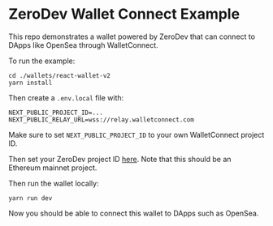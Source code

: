 # ZeroDev Wallet Connect Example

This repo demonstrates a wallet powered by ZeroDev that can connect to DApps like OpenSea through WalletConnect.

To run the example:

```
cd ./wallets/react-wallet-v2
yarn install
```

Then create a `.env.local` file with:

```
NEXT_PUBLIC_PROJECT_ID=...
NEXT_PUBLIC_RELAY_URL=wss://relay.walletconnect.com
```

Make sure to set `NEXT_PUBLIC_PROJECT_ID` to your own WalletConnect project ID.

Then set your ZeroDev project ID [here](https://github.com/zerodevapp/zerodev-walletconnect-example/blob/2d5e03b623f356e223070b7b9f739efcaab87f5f/wallets/react-wallet-v2/src/lib/EIP155Lib.ts#L33).  Note that this should be an Ethereum mainnet project.

Then run the wallet locally:

```
yarn run dev
```

Now you should be able to connect this wallet to DApps such as OpenSea.

